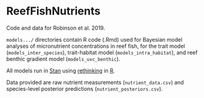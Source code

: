 # ReefFishNutrients

Code and data for Robinson et al. 2019.

```models.../``` directories contain R code (.Rmd) used for Bayesian model analyses of micronutrient concentrations in reef fish, for the trait model (```models_inter_species```), trait-habitat model (```models_intra_habitat```), and reef benthic gradient model (```models_uvc_benthic```). 

All models run in [Stan](https://mc-stan.org/) using [rethinking](https://github.com/rmcelreath) in [R](https://cran.r-project.org/).

Data provided are raw nutrient measurements (```nutrient_data.csv```) and species-level posterior predictions (```nutrient_posteriors.csv```).

